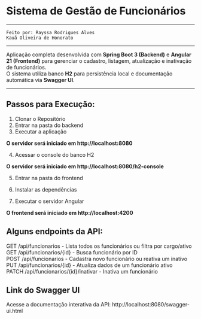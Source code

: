 # Sistema de Gestão de Funcionários

---
    Feito por: Rayssa Rodrigues Alves
    Kauã Oliveira de Honorato
---

Aplicação completa desenvolvida com **Spring Boot 3 (Backend)** e **Angular 21 (Frontend)** para gerenciar o cadastro, listagem, atualização e inativação de funcionários.  
O sistema utiliza banco **H2** para persistência local e documentação automática via **Swagger UI**.

---

## Passos para Execução:

1. Clonar o Repositório
2. Entrar na pasta do backend
3. Executar a aplicação
   
**O servidor será iniciado em http://localhost:8080**

4. Acessar o console do banco H2

**O servidor será iniciado em http://localhost:8080/h2-console**

5. Entrar na pasta do frontend

6. Instalar as dependências
7. Executar o servidor Angular

**O frontend será iniciado em http://localhost:4200**

## Alguns endpoints da API:

GET	/api/funcionarios	- Lista todos os funcionários ou filtra por cargo/ativo	
GET	/api/funcionarios/{id} -	Busca funcionário por ID	
POST	/api/funcionarios	- Cadastra novo funcionário ou reativa um inativo	
PUT	/api/funcionarios/{id} -	Atualiza dados de um funcionário ativo	
PATCH	/api/funcionarios/{id}/inativar	- Inativa um funcionário	

## Link do Swagger UI

Acesse a documentação interativa da API:
http://localhost:8080/swagger-ui.html
